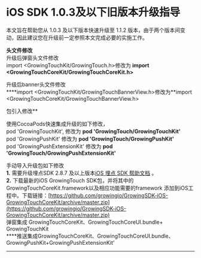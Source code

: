 # iOS SDK 1.0.3及以下旧版本升级指导

本文旨在帮助您从 1.0.3 及以下版本快速升级至 1.1.2 版本，由于两个版本间变动，因此建议您在升级前一定参照本文完成必要的实施工作。  
  
**头文件修改**  
升级后弹窗头文件修改  
import &lt;GrowingTouchKit/GrowingTouch.h&gt;修改为 **import &lt;GrowingTouchCoreKit/GrowingTouchCoreKit.h&gt;**  
  
升级后banner头文件修改  
****import &lt;GrowingTouchKit/GrowingTouchBannerView.h&gt;修改为**import &lt;GrowingTouchCoreKit/GrowingTouchBannerView.h&gt;  
  
  
  
包引入修改**  
  
使用CocoaPods快速集成升级的如下修改，  
pod 'GrowingTouchKit', 修改为  **pod 'GrowingTouch/GrowingTouchKit'**  
pod 'GrowingPushKit'  修改为  **pod 'GrowingTouch/GrowingPushKit'**  
pod 'GrowingPushExtensionKit' 修改为 **pod 'GrowingTouch/GrowingPushExtensionKit'**  
  
手动导入升级包如下修改  
**1.** 需要升级埋点SDK 2.8.7 及以上版本[iOS 埋点 SDK 帮助文档](https://docs.growingio.com/docs/sdk-integration/ios-sdk/ios-mai-dian-sdk) 。  
**2.** 下载最新的iOS GrowingTouch SDK包，并将其中的GrowingTouchCoreKit.framework以及相应功能需要的framework 添加到iOS工程中。下载链接：[https://github.com/growingio/GrowingSDK-iOS-GrowingTouchCoreKit/archive/master.zip](https://github.com/growingio/GrowingSDK-iOS-GrowingTouchCoreKit/archive/master.zip)  
 弹窗集成 GrowingTouchCoreKit、GrowingTouchCoreUI.bundle+ GrowingTouchKit   
 ****推送集成GrowingTouchCoreKit、GrowingTouchCoreUI.bundle、GrowingPushKit+GrowingPushExtensionKit'

  
  
****

